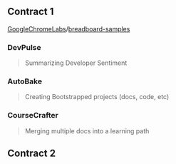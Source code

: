 ## Contract 1

[GoogleChromeLabs](https://github.com/GoogleChromeLabs)/[breadboard-samples](https://github.com/GoogleChromeLabs/breadboard-samples)

### DevPulse

> Summarizing Developer Sentiment

### AutoBake

> Creating Bootstrapped projects (docs, code, etc)

### CourseCrafter

> Merging multiple docs into a learning path

## Contract 2

